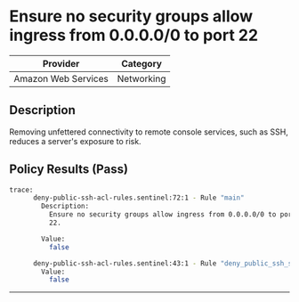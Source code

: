 # Ensure no security groups allow ingress from 0.0.0.0/0 to port 22

| Provider            | Category   |
|---------------------|------------|
| Amazon Web Services | Networking |

## Description
Removing unfettered connectivity to remote console services, such as SSH, reduces a server's exposure to risk.

## Policy Results (Pass)
```bash
trace:
      deny-public-ssh-acl-rules.sentinel:72:1 - Rule "main"
        Description:
          Ensure no security groups allow ingress from 0.0.0.0/0 to port
          22.

        Value:
          false

      deny-public-ssh-acl-rules.sentinel:43:1 - Rule "deny_public_ssh_security_groups"
        Value:
          false
```

---
